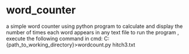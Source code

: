 # word_counter
a simple word counter using python 
program to calculate and display the number of times each word appears in any text file
to run the program , execute the following command in cmd:
C:\{path_to_working_directory}>wordcount.py hitch3.txt
